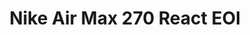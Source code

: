 ---
title: Nike Air Max 270 React EOI
featuredImage: /uploads/nike_air_max_270.webp
ecommerceImage: /uploads/nike_air_max_270.jpg
description: >-
  Nike Air Max 270 React EOI
price: 3999
code: '1005'
about: La primera unidad Air Max de Nike adaptada para el estilo de vida se combina con la espuma React suave, lisa y resistente en el Nike Air Max 270 React EOI. El diseño se inspira en el clásico Air Max con colores y materiales que hacen alusión a los íconos Air Max y les rinden homenaje, a la vez que la gran ventana alrededor del Air muestra la innovación más grande de Nike.
brands: 
    - NIKE
---